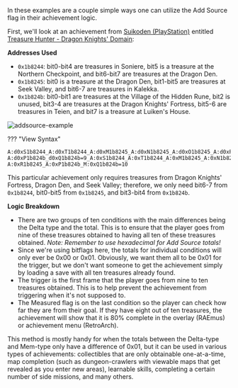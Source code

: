 In these examples are a couple simple ways one can utilize the Add Source flag in their achievement logic.

First, we'll look at an achievement from [Suikoden (PlayStation)](https://retroachievements.org/game/11255) entitled [Treasure Hunter - Dragon Knights' Domain](http://retroachievements.org/Achievement/80100):

**Addresses Used**

- `0x1b8244`: bit0-bit4 are treasures in Soniere, bit5 is a treasure at the Northern Checkpoint, and bit6-bit7 are treasures at the Dragon Den.
- `0x1b8245`: bit0 is a treasure at the Dragon Den, bit1-bit5 are treasures at Seek Valley, and bit6-7 are treasures in Kalekka.
- `0x1b824b`: bit0-bit1 are treasures at the Village of the Hidden Rune, bit2 is unused, bit3-4 are treasures at the Dragon Knights' Fortress, bit5-6 are treasures in Teien, and bit7 is a treasure at Luiken's House. 

![addsource-example](/developers/realexamples/images-realexamples/addsource-example.png)

??? "View Syntax"

    A:d0xS1b8244_A:d0xT1b8244_A:d0xM1b8245_A:d0xN1b8245_A:d0xO1b8245_A:d0xP1b8245_A:d0xQ1b8245_A:d0xR1b8245_
    A:d0xP1b824b_d0xQ1b824b=9_A:0xS1b8244_A:0xT1b8244_A:0xM1b8245_A:0xN1b8245_A:0xO1b8245_A:0xP1b8245_A:0xQ1b8245_
    A:0xR1b8245_A:0xP1b824b_M:0xQ1b824b=10

This particular achievement only requires treasures from Dragon Knights' Fortress, Dragon Den, and Seek Valley; therefore, we only need bit6-7 from `0x1b8244`, bit0-bit5 from `0x1b8245`, and bit3-bit4 from `0x1b824b`. 

**Logic Breakdown**

- There are two groups of ten conditions with the main differences being the Delta type and the total. This is to ensure that the player goes from nine of these treasures obtained to having all ten of these treasures obtained. *Note: Remember to use hexadecimal for Add Source totals!* 
- Since we're using bitflags here, the totals for individual conditions will only ever be 0x00 or 0x01. Obviously, we want them all to be 0x01 for the trigger, but we don't want someone to get the achievement simply by loading a save with all ten treasures already found.
- The trigger is the first frame that the player goes from nine to ten treasures obtained. This is to help prevent the achievement from triggering when it's not supposed to.
- The Measured flag is on the last condition so the player can check how far they are from their goal. If they have eight out of ten treasures, the achievement will show that it is 80% complete in the overlay (RAEmus) or achievement menu (RetroArch). 

This method is mostly handy for when the totals between the Delta-type and Mem-type only have a difference of 0x01, but it can be used in various types of achievements: collectibles that are only obtainable one-at-a-time, map completion (such as dungeon-crawlers with viewable maps that get revealed as you enter new areas), learnable skills, completing a certain number of side missions, and many others. 

